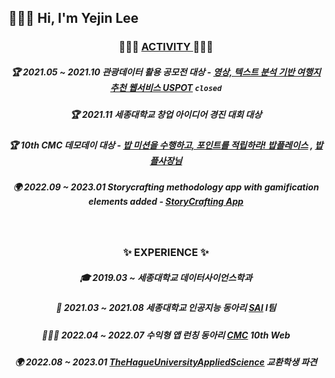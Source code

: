 ## 🙋🏻‍♀️ Hi, I'm Yejin Lee


<div align="center">

###  👩🏻‍💻 <u> ACTIVITY </u> 👩🏻‍💻

##### 🏆 2021.05 ~ 2021.10 관광데이터 활용 공모전 *대상*  - [영상, 텍스트 분석 기반 여행지 추천 웹서비스 USPOT]() `closed`

##### 🏆 2021.11 세종대학교 창업 아이디어 경진 대회 *대상*

##### 🏆 10th CMC 데모데이 *대상* - [밥 미션을 수행하고, 포인트를 적립하라! 밥플레이스]() , [밥플사장님]()

##### 🌍 2022.09 ~ 2023.01 Storycrafting methodology app with gamification elements added - [StoryCrafting App]() 
  
<br/>

### ✨ EXPERIENCE ✨
  
##### 🎓 2019.03 ~ 세종대학교 데이터사이언스학과
##### 🤖 2021.03 ~ 2021.08 세종대학교 인공지능 동아리 [SAI]() I팀
##### 👩🏻‍💻 2022.04 ~ 2022.07 수익형 앱 런칭 동아리 [CMC](https://www.makeus.in/cmc) 10th Web
##### 🌍 2022.08 ~ 2023.01 [TheHagueUniversityAppliedScience](https://www.thuas.com/) 교환학생 파견

<br/>

